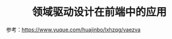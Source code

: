 # <center>**领域驱动设计在前端中的应用**</center>
<article align="left" padding="0 12px">



参考：https://www.yuque.com/huajinbo/lxhzqg/vaezva
</article>